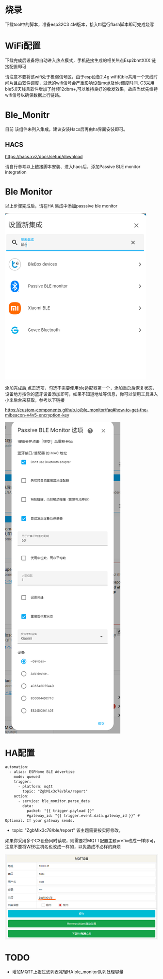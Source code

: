 # 烧录

下载tool中的脚本，准备esp32C3 4M版本，接入ttl运行flash脚本即可完成烧写

# WiFi配置

下载完成后设备将自动进入热点模式，手机链接生成的相关热点Esp2bmtXXX 链接配置即可

请注意不要将该wifi处于极弱信号区，由于esp设备2.4g wifi和ble共用一个天线时间片且由软件调度，过低的wifi信号会严重影响设备mqtt及ble调度时间. C3采用ble5.0天线且软件增加了射频12dbm+,可以维持良好的收发效果，故应当优先维持wifi信号以确保数据上行链路。

# Ble_Monitr 

目前 该组件未列入集成，建议安装Hacs后再由ha界面安装即可。

## HACS

https://hacs.xyz/docs/setup/download

请自行参考以上链接脚本安装、进入hacs后，添加Passive BLE monitor integration


# Ble Monitor

以上步骤完成后，请在HA 集成中添加passsive ble monitor

![](imgaes/2022-08-01-14-22-15.png)

添加完成后,点击选项，勾选不需要使用ble适配器第一个，添加重启后恢复状态， 设备地方按你的蓝牙设备添加即可，如果不知道地址等信息，你可以使用工具进入小米后台来获取，参考以下链接

https://custom-components.github.io/ble_monitor/faq#how-to-get-the-mibeacon-v4v5-encryption-key

![](imgaes/2022-08-01-14-23-24.png)

# HA配置


```
automation:
  - alias: ESPHome BLE Advertise
    mode: queued
    trigger:
      - platform: mqtt
        topic: "ZgbMix3c78/ble/report"
    action:
      - service: ble_monitor.parse_data
        data:
          packet: "{{ trigger.payload }}"
          #gateway_id: "{{ trigger.event.data.gateway_id }}" # Optional. If your gateway sends.
```

 - topic: "ZgbMix3c78/ble/report"   该主题需要按实际修改，
 
如果你采用多个C3设备同时读取，则需要将MQTT配置主题prefix改成一样即可，注意不要将WEB主机名也改成一样的，以免造成不必样的麻烦

![](imgaes/2022-08-01-14-04-47.png)


# TODO

- 增加MQTT上报过滤列表减轻HA ble_monitor队列处理容量